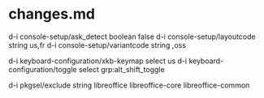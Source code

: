 # changes.md

d-i console-setup/ask_detect boolean false
d-i console-setup/layoutcode string us,fr
d-i console-setup/variantcode string ,oss

d-i keyboard-configuration/xkb-keymap select us
d-i keyboard-configuration/toggle select grp:alt_shift_toggle

d-i pkgsel/exclude string libreoffice libreoffice-core libreoffice-common